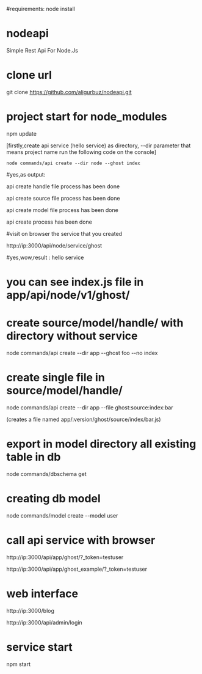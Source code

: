 #requirements:
node install

# nodeapi
Simple Rest Api For Node.Js

# clone url
git clone https://github.com/aligurbuz/nodeapi.git

# project start for node_modules
npm update

[firstly,create api service (hello service)
as directory, --dir parameter that means project name
run the following code on the console]

```
node commands/api create --dir node --ghost index

```

#yes,as output:

api create handle file process has been done

api create source file process has been done

api create model file process has been done

api create process has been done

#visit on browser the service that you created

http://ip:3000/api/node/service/ghost

#yes,wow,result : hello service
# you can see index.js file in app/api/node/v1/ghost/




# create source/model/handle/ with directory without service
node commands/api create --dir app --ghost foo --no index

# create single file in source/model/handle/
node commands/api create --dir app --file ghost:source:index:bar

(creates a file named app/:version/ghost/source/index/bar.js)

# export in model directory all existing table in db
node commands/dbschema get

# creating db model
node commands/model create --model user

# call api service with browser
http://ip:3000/api/app/ghost/?_token=testuser

http://ip:3000/api/app/ghost_example/?_token=testuser

# web interface
http://ip:3000/blog

http://ip:3000/api/admin/login

# service start
npm start
